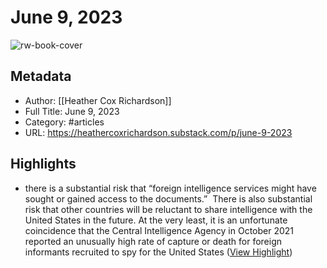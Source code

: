 # June 9, 2023

![rw-book-cover](https://substackcdn.com/image/fetch/f_auto,q_auto:best,fl_progressive:steep/https%3A%2F%2Fheathercoxrichardson.substack.com%2Ftwitter%2Fsubscribe-card.jpg%3Fv%3D-508802965%26version%3D9)

## Metadata
- Author: [[Heather Cox Richardson]]
- Full Title: June 9, 2023
- Category: #articles
- URL: https://heathercoxrichardson.substack.com/p/june-9-2023

## Highlights
- there is a substantial risk that “foreign intelligence services might have sought or gained access to the documents.” 
  There is also substantial risk that other countries will be reluctant to share intelligence with the United States in the future. At the very least, it is an unfortunate coincidence that the Central Intelligence Agency in October 2021 reported an unusually high rate of capture or death for foreign informants recruited to spy for the United States ([View Highlight](https://read.readwise.io/read/01h2jxjr12mhrr04hye0gkf01a))

